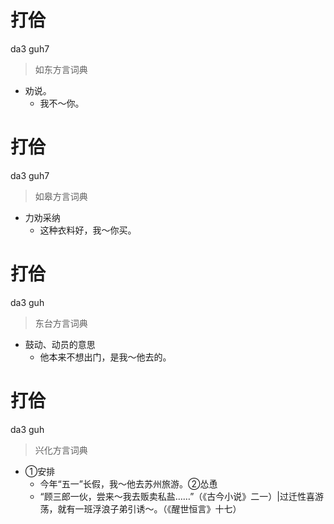 # 打佮
da3 guh7
> 如东方言词典
- 劝说。
  - 我不～你。

# 打佮
da3 guh7
> 如皋方言词典
- 力劝采纳
  - 这种衣料好，我～你买。

# 打佮
da3 guh
> 东台方言词典
- 鼓动、动员的意思
  - 他本来不想出门，是我～他去的。

# 打佮
da3 guh
> 兴化方言词典
- ①安排
  - 今年“五一”长假，我～他去苏州旅游。②怂恿
  - “顾三郎一伙，尝来～我去贩卖私盐……”（《古今小说》二一）|过迁性喜游荡，就有一班浮浪子弟引诱～。（《醒世恒言》十七）
